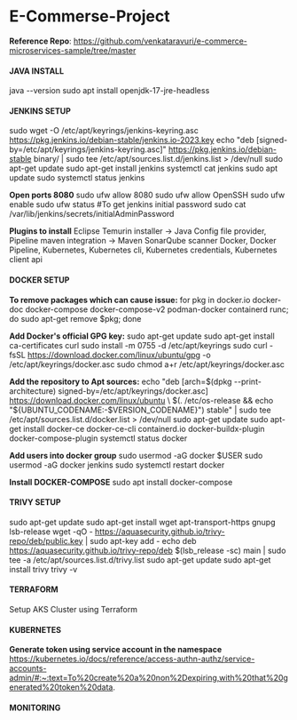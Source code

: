 # E-Commerse-Project
**Reference Repo**: https://github.com/venkataravuri/e-commerce-microservices-sample/tree/master


#### JAVA INSTALL
java --version
sudo apt install openjdk-17-jre-headless

#### JENKINS SETUP
sudo wget -O /etc/apt/keyrings/jenkins-keyring.asc   https://pkg.jenkins.io/debian-stable/jenkins.io-2023.key
echo "deb [signed-by=/etc/apt/keyrings/jenkins-keyring.asc]"   https://pkg.jenkins.io/debian-stable binary/ | sudo tee   /etc/apt/sources.list.d/jenkins.list > /dev/null
sudo apt-get update
sudo apt-get install jenkins
systemctl cat jenkins
sudo apt update
sudo systemctl status jenkins

**Open ports 8080**
sudo ufw allow 8080
sudo ufw allow OpenSSH
sudo ufw enable
sudo ufw status
#To get jenkins initial password
sudo cat /var/lib/jenkins/secrets/initialAdminPassword

**Plugins to install**
Eclipse Temurin installer	-> Java
Config file provider, Pipeline maven integration  -> Maven
SonarQube scanner
Docker, Docker Pipeline, 
Kubernetes, Kubernetes cli, Kubernetes credentials, Kubernetes client api
 

#### DOCKER SETUP
**To remove packages which can cause issue:**
for pkg in docker.io docker-doc docker-compose docker-compose-v2 podman-docker containerd runc; do sudo apt-get remove $pkg; done

**Add Docker's official GPG key:**
sudo apt-get update 
sudo apt-get install ca-certificates curl 
sudo install -m 0755 -d /etc/apt/keyrings 
sudo curl -fsSL https://download.docker.com/linux/ubuntu/gpg -o /etc/apt/keyrings/docker.asc 
sudo chmod a+r /etc/apt/keyrings/docker.asc 

**Add the repository to Apt sources:**
echo   "deb [arch=$(dpkg --print-architecture) signed-by=/etc/apt/keyrings/docker.asc] https://download.docker.com/linux/ubuntu  \ 
$(. /etc/os-release && echo "${UBUNTU_CODENAME:-$VERSION_CODENAME}") stable" | sudo tee /etc/apt/sources.list.d/docker.list > /dev/null 
sudo apt-get update 
sudo apt-get install docker-ce docker-ce-cli containerd.io docker-buildx-plugin docker-compose-plugin 
systemctl status docker

**Add users into docker group**
sudo usermod -aG docker $USER
sudo usermod -aG docker jenkins
sudo systemctl restart docker

**Install DOCKER-COMPOSE**
sudo apt install docker-compose

#### TRIVY SETUP
sudo apt-get update 
sudo apt-get install wget apt-transport-https gnupg lsb-release 
wget -qO - https://aquasecurity.github.io/trivy-repo/deb/public.key | sudo apt-key add - 
echo deb https://aquasecurity.github.io/trivy-repo/deb $(lsb_release -sc) main | sudo tee -a /etc/apt/sources.list.d/trivy.list 
sudo apt-get update 
sudo apt-get install trivy 
trivy -v 

#### TERRAFORM
Setup AKS Cluster using Terraform

#### KUBERNETES


**Generate token using service account in the namespace**
https://kubernetes.io/docs/reference/access-authn-authz/service-accounts-admin/#:~:text=To%20create%20a%20non%2Dexpiring,with%20that%20generated%20token%20data.


#### MONITORING

